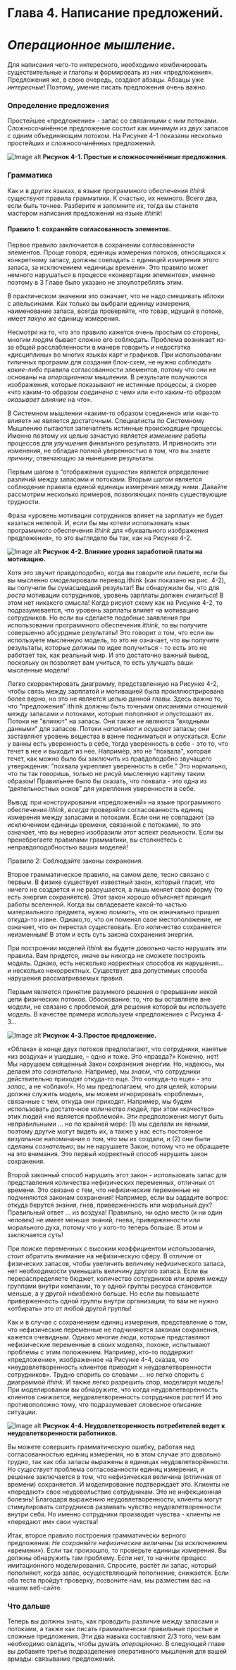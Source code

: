 # Глава 4. Написание предложений. 
# *Операционное мышление.*

Для написания чего-то интересного, необходимо комбинировать существительные и глаголы и формировать из них «предложения». Предложения же, в свою очередь, создают абзацы. Абзацы уже *интересные*! Поэтому, умение писать предложения очень важно.

### Определение предложения

Простейшее «предложение» - запас со связанными с ним потоками. Сложносочинённое предложение состоит как минимум из двух запасов с одним объединяющим потоком. На Рисунке 4-1 показаны несколько простейших и cложносочинённых предложений.

![Image alt](figure04-01.png)
**Рисунок 4-1. Простые и сложносочинённые предложения.**

### Грамматика

Как и в других языках, в языке программного обеспечения *ithink* существуют правила грамматики. К счастью, их немного. Всего два, если быть точнее. Разберите и запомните их, тогда вы станете мастером написания предложений на языке *ithink*!

#### Правило 1: сохраняйте согласованность элементов.

Первое правило заключается в сохранении согласованности элементов. Проще говоря, единицы измерения потоков, относящихся к конкретному запасу, должны совпадать с единицей измерения этого запаса, за исключением «единицы времени». Это правило может немного нарушаться в процессе «конвертации элементов», именно поэтому в 3 Главе было указано не злоупотреблять этим. 

В практическом значении это означает, что не надо смешивать яблоки с апельсинами. Как только вы выбрали единицу измерения, наименование запаса, всегда проверяйте, что товар, идущий в потоке, имеет *такую же* единицу измерения.

Несмотря на то, что это правило кажется очень простым со стороны, многим людям бывает сложно его соблюдать. Проблема возникает из-за общей расслабленности в манере говорить и недостатка «дисциплины» во многих языках карт и графиков. При использовании типичных программ для создания блок-схем, не нужно соблюдать *какие-либо* правила согласованности элементов, потому что они не основаны на *операционном* мышлении. В результате получаются изображения, которые показывают не истинные процессы, а скорее «что каким-то образом *соединено* с чем» или «что каким-то образом *оказывает влияние* на что».

В Системном мышлении «каким-то образом соединено» или «как-то влияет» *не* является достаточным. Специалисты по Системному Мышлению пытаются запечатлеть истинные происходящие процессы. Именно поэтому их целью зачастую является *изменение* работы процессов для *улучшения* финального результата. И привносить эти изменения, не обладая полной уверенностью в том, что вы знаете *причину*, отвечающую за нынешние результаты. 

Первым шагом в “отображении сущности» является определение различий между запасами и потоками. Вторым шагом является соблюдение правила единой единицы измерения между ними. Давайте рассмотрим несколько примеров, позволяющих понять существующие трудности. 

Фраза «уровень мотивации сотрудников влияет на зарплату» не будет казаться нелепой. И, если бы мы хотели использовать язык программного обеспечения *ithink* для «буквального изображения предложения», то это выглядело бы так, как на Рисунке 4-2. 

![Image alt](figure04-02.png) 
**Рисунок 4-2. Влияние уровня заработной платы на мотивацию.**

Хотя это звучит правдоподобно, когда вы говорите или пишете, если бы вы мысленно смоделировали перевод ithink (как показано на рис. 4-2), вы получили бы сумасшедший результат! Вы обнаружили бы, что для *роста* мотивации сотрудников, уровень зарплаты должен *снизиться*! В этом нет никакого смысла! Когда рисуют схему как на Рисунке 4-2, то подразумевается, что уровень зарплаты влияет на мотивацию сотрудников. Но если вы сделаете подобные заявления при использовании программного обеспечения *ithink*, то вы получите совершенно абсурдные результаты! Это говорит о том, что если вы используете мысленную модель, то это не означает, что вы получите результаты, которые *должны* по идее получиться - то есть это не работает так, как реальный мир. И это достаточно важный вывод, поскольку он позволяет вам учиться, то есть улучшать ваши мысленные модели!

Легко скорректировать диаграмму, представленную на Рисунке 4-2, чтобы связь между зарплатой и мотивацией была проиллюстрирована более верно, но это не является целью данной главы. Здесь важно то, что “предложения” ithink должны быть точными описаниями отношений между запасами и потоками, которые пополняют и опустошают их. Потоки не ”влияют" на запасы. Они также не являются ”входными данными" для запасов. Потоки *наполняют* и *осушают* запасы; они заставляют уровень вещества в ванне подниматься и опускаться. Если у ванны есть уверенность в себе, тогда уверенность в себе - это то, что течет в нее и выходит из нее. Например, это не ”похвала", которая течет, как можно было бы заключить из правдоподобно звучащего утверждения: "похвала укрепляет уверенность в себе.” Это нормально, что ты так говоришь, только не рисуй мысленную картину таким образом! Правильнее было бы сказать, что похвала - это одна из “деятельностных основ” для укрепления уверенности в себе.

Вывод: при конструировании «предложений» на языке программного обеспечения *ithink*, *всегда* проверяйте согласованность единиц измерения между запасами и потоками. Если они не совпадают (за исключением единицы времени, связанной с потоками), то это означает, что вы неверно изобразили этот аспект реальности. Если вы пренебрегаете правилами грамматики, вы столкнётесь с неправдоподобностью ваших моделей!  

Правило 2: Соблюдайте законы сохранения.

Второе грамматическое правило, на самом деле, тесно связано с первым. В физике существует известный закон, который гласит, что ничего не создается и не разрушается, а лишь меняет свою форму (то есть энергия сохраняется). Этот закон хорошо объясняет принцип работы вселенной. Когда вы овладеваете какой-то частью материального предмета, нужно помнить, что он изначально пришел откуда-то извне. Однако,то, что он поменял свое местоположение, не означает, что он перестал существовать. Его количество сохраняется неизменным! В этом и есть суть закона сохранения энергии. 

При построении моделей *ithink* вы будете довольно часто нарушать эти правила. Вам придется, иначе вы никогда не сможете построить модель. Однако, есть несколько корректных способов их нарушения… и несколько некорректных. Существует два допустимых способа нарушения рассматриваемых правил. 

Первым является принятие разумного решения о прерывании некой цепи физических потоков. Обоснование: то, что вы оставляете вне модели, не связано с проблемой, для решения которой вы используете модель. В качестве примера используем «предложение» с Рисунка 4-3…

![Image alt](figure04-03.png)
**Рисунок 4-3.Простое предложение.**

«Облака» в конце двух потоков предполагают, что сотрудники, нанятые «из воздуха» и ушедшие, – одно и тоже. Это «правда?» Конечно, нет! Мы нарушаем священный Закон сохранения энергии. Но, надеюсь, мы делаем это *сознательно*. Например, мы *знаем*, что сотрудники действительно приходят откуда-то еще. Это «откуда-то еще» - это *запас*, а не «облако!». Но мы предполагаем, что для целей, которым должна служить модель, мы можем игнорировать «проблемы», связанные с тем, откуда они приходят. Например, мы будем использовать достаточное количество людей, при этом «качество» этих людей «не является проблемой». Эти предположения могут быть неправильными ... но по крайней мере: (1) мы сделали их *явными*, поэтому другие могут видеть их, а также у нас есть постоянное *визуальное* напоминание о том, что мы их создали, и (2) они были сделаны *сознательно*; вы не нарушаете Закон, потому что не обращаете на это внимания. Это первый корректный способ нарушить закон сохранения.

Второй законный способ нарушить этот закон - использовать запас для представления количества нефизических переменных, отличных от времени. Это связано с тем, что нефизические переменные не подчиняются законам сохранения! Например, если вы зададите вопрос: откуда берутся знания, гнев, приверженность или моральный дух? Правильный ответ ... из воздуха! Правильно, ни одно место (и ни один человек) не имеет меньше знаний, гнева, приверженности или морального духа, потому что у кого-то теперь больше. В этом и заключается суть!

При поиске переменных с высоким коэффициентом использования, стоит обратить внимание на нефизическую сферу. В отличие от физических запасов, чтобы увеличить величину нефизического запаса, нет необходимости уменьшать величину другого запаса. Если вы перераспределяете бюджет, количество сотрудников или время между группами внутри компании, то у одной группы ресурса становится меньше, а у другой неизбежно больше. Но если вы повышаете приверженность одной группы внутри организации, то вам не нужно «отбирать» это от любой другой группы! 

Как и в случае с сохранением единиц измерения, представление о том, что нефизические переменные не подчиняются законам сохранения, кажется очевидным. Однако многие люди, которые представляют нефизические переменные в своих моделях, похоже, испытывают проблемы с этим положением. Например, кто-то поддержит «предложение», изображенное на Рисунке 4-4, сказав, что «неудовлетворенность клиентов приводит к неудовлетворенности сотрудников». Трудно спорить со словами ... но легко спорить с диаграммой *ithink*. И также легко разрешить спор, моделируя модель! При моделировании вы обнаружите, что когда неудовлетворенность клиентов *снижается*, неудовлетворенность сотрудников *растет*! И это противоположно тому, что подразумевает словесное описание ситуации.

![Image alt](figure04-04.png)
**Рисунок 4-4. Неудовлетворенность потребителей ведет к неудовлетворенности работников.**

Вы можете совершить грамматическую ошибку, работая над согласованностью единиц измерения, но в этом случае это довольно трудно, так как оба запасы выражены в единицах неудовлетворённости. Но *существует* проблема согласованности единиц измерения, и решение заключается в том, что нефизическая величина (отличная от времени) сохраняется. И моделирование подтверждает это. Клиенты не «передают» свое неудовольствие сотрудникам. Это не инфекционная болезнь! Благодаря выражению неудовлетворенности, клиенты могут стимулировать сотрудников развивать чувство неудовлетворенности внутри себя. Но именно сотрудники производят чувства - клиенты не «передают им» свои чувства!

Итак, второе правило построения грамматически верного предложения: *Не сохраняйте нефизические величины* (за исключением «времени»). Если так произошло, то проверьте единицы измерения. Вы должны обнаружить там проблему. Если нет, то начните процесс имитационного моделирования. Спросите, растёт ли запас, который пополняют, когда запас, осуществляющий пополнение, снижается. Если оба теста пройдут проверку, позвоните нам, мы разместим вас на нашем веб-сайте.

### Что дальше

Теперь вы должны знать, как проводить различие между запасами и потоками,
а также как писать грамматически правильные простые и сложные
предложения. Эти два навыка составляют 2/3 того, чем вам необходимо овладеть, чтобы думать *операционно*. В следующей главе вы добавите
третье подразделение оперативного мышления для вашей армады: связывание предложений.

